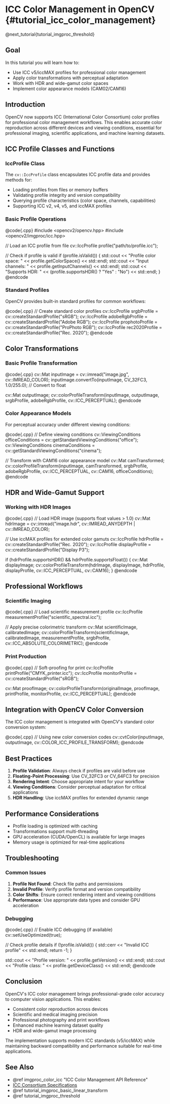 # ICC Color Management in OpenCV {#tutorial_icc_color_management}

@next_tutorial{tutorial_imgproc_threshold}

## Goal

In this tutorial you will learn how to:

- Use ICC v5/iccMAX profiles for professional color management
- Apply color transformations with perceptual adaptation
- Work with HDR and wide-gamut color spaces
- Implement color appearance models (CAM02/CAM16)

## Introduction

OpenCV now supports ICC (International Color Consortium) color profiles for professional color management workflows. This enables accurate color reproduction across different devices and viewing conditions, essential for professional imaging, scientific applications, and machine learning datasets.

## ICC Profile Classes and Functions

### IccProfile Class

The `cv::IccProfile` class encapsulates ICC profile data and provides methods for:
- Loading profiles from files or memory buffers
- Validating profile integrity and version compatibility
- Querying profile characteristics (color space, channels, capabilities)
- Supporting ICC v2, v4, v5, and iccMAX profiles

### Basic Profile Operations

@code{.cpp}
#include <opencv2/opencv.hpp>
#include <opencv2/imgproc/icc.hpp>

// Load an ICC profile from file
cv::IccProfile profile("path/to/profile.icc");

// Check if profile is valid
if (profile.isValid()) {
    std::cout << "Profile color space: " << profile.getColorSpace() << std::endl;
    std::cout << "Input channels: " << profile.getInputChannels() << std::endl;
    std::cout << "Supports HDR: " << (profile.supportsHDR() ? "Yes" : "No") << std::endl;
}
@endcode

### Standard Profiles

OpenCV provides built-in standard profiles for common workflows:

@code{.cpp}
// Create standard color profiles
cv::IccProfile srgbProfile = cv::createStandardProfile("sRGB");
cv::IccProfile adobeRgbProfile = cv::createStandardProfile("Adobe RGB");
cv::IccProfile prophotoProfile = cv::createStandardProfile("ProPhoto RGB");
cv::IccProfile rec2020Profile = cv::createStandardProfile("Rec. 2020");
@endcode

## Color Transformations

### Basic Profile Transformation

@code{.cpp}
cv::Mat inputImage = cv::imread("image.jpg", cv::IMREAD_COLOR);
inputImage.convertTo(inputImage, CV_32FC3, 1.0/255.0); // Convert to float

cv::Mat outputImage;
cv::colorProfileTransform(inputImage, outputImage,
                         srgbProfile, adobeRgbProfile,
                         cv::ICC_PERCEPTUAL);
@endcode

### Color Appearance Models

For perceptual accuracy under different viewing conditions:

@code{.cpp}
// Define viewing conditions
cv::ViewingConditions officeConditions = cv::getStandardViewingConditions("office");
cv::ViewingConditions cinemaConditions = cv::getStandardViewingConditions("cinema");

// Transform with CAM16 color appearance model
cv::Mat camTransformed;
cv::colorProfileTransform(inputImage, camTransformed,
                         srgbProfile, adobeRgbProfile,
                         cv::ICC_PERCEPTUAL, cv::CAM16,
                         officeConditions);
@endcode

## HDR and Wide-Gamut Support

### Working with HDR Images

@code{.cpp}
// Load HDR image (supports float values > 1.0)
cv::Mat hdrImage = cv::imread("image.hdr", cv::IMREAD_ANYDEPTH | cv::IMREAD_COLOR);

// Use iccMAX profiles for extended color gamuts
cv::IccProfile hdrProfile = cv::createStandardProfile("Rec. 2020");
cv::IccProfile displayProfile = cv::createStandardProfile("Display P3");

if (hdrProfile.supportsHDR() && hdrProfile.supportsFloat()) {
    cv::Mat displayImage;
    cv::colorProfileTransform(hdrImage, displayImage,
                             hdrProfile, displayProfile,
                             cv::ICC_PERCEPTUAL, cv::CAM16);
}
@endcode

## Professional Workflows

### Scientific Imaging

@code{.cpp}
// Load scientific measurement profile
cv::IccProfile measurementProfile("scientific_spectral.icc");

// Apply precise colorimetric transform
cv::Mat scientificImage, calibratedImage;
cv::colorProfileTransform(scientificImage, calibratedImage,
                         measurementProfile, srgbProfile,
                         cv::ICC_ABSOLUTE_COLORIMETRIC);
@endcode

### Print Production

@code{.cpp}
// Soft-proofing for print
cv::IccProfile printProfile("CMYK_printer.icc");
cv::IccProfile monitorProfile = cv::createStandardProfile("sRGB");

cv::Mat proofImage;
cv::colorProfileTransform(originalImage, proofImage,
                         printProfile, monitorProfile,
                         cv::ICC_PERCEPTUAL);
@endcode

## Integration with OpenCV Color Conversion

The ICC color management is integrated with OpenCV's standard color conversion system:

@code{.cpp}
// Using new color conversion codes
cv::cvtColor(inputImage, outputImage, cv::COLOR_ICC_PROFILE_TRANSFORM);
@endcode

## Best Practices

1. **Profile Validation**: Always check if profiles are valid before use
2. **Floating-Point Processing**: Use CV_32FC3 or CV_64FC3 for precision
3. **Rendering Intent**: Choose appropriate intent for your workflow
4. **Viewing Conditions**: Consider perceptual adaptation for critical applications
5. **HDR Handling**: Use iccMAX profiles for extended dynamic range

## Performance Considerations

- Profile loading is optimized with caching
- Transformations support multi-threading
- GPU acceleration (CUDA/OpenCL) is available for large images
- Memory usage is optimized for real-time applications

## Troubleshooting

### Common Issues

1. **Profile Not Found**: Check file paths and permissions
2. **Invalid Profile**: Verify profile format and version compatibility
3. **Color Shifts**: Ensure correct rendering intent and viewing conditions
4. **Performance**: Use appropriate data types and consider GPU acceleration

### Debugging

@code{.cpp}
// Enable ICC debugging (if available)
cv::setUseOptimized(true);

// Check profile details
if (!profile.isValid()) {
    std::cerr << "Invalid ICC profile" << std::endl;
    return -1;
}

std::cout << "Profile version: " << profile.getVersion() << std::endl;
std::cout << "Profile class: " << profile.getDeviceClass() << std::endl;
@endcode

## Conclusion

OpenCV's ICC color management brings professional-grade color accuracy to computer vision applications. This enables:

- Consistent color reproduction across devices
- Scientific and medical imaging precision
- Professional photography and print workflows
- Enhanced machine learning dataset quality
- HDR and wide-gamut image processing

The implementation supports modern ICC standards (v5/iccMAX) while maintaining backward compatibility and performance suitable for real-time applications.

## See Also

- @ref imgproc_color_icc "ICC Color Management API Reference"
- [ICC Consortium Specifications](http://www.color.org/)
- @ref tutorial_imgproc_basic_linear_transform
- @ref tutorial_imgproc_threshold
